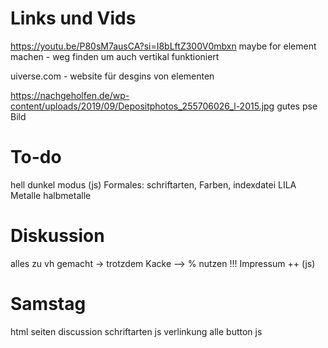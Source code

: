 # Links und Vids

https://youtu.be/P80sM7ausCA?si=I8bLftZ300V0mbxn maybe for element machen - weg finden um auch vertikal funktioniert

uiverse.com - website für desgins von elementen

https://nachgeholfen.de/wp-content/uploads/2019/09/Depositphotos_255706026_l-2015.jpg
gutes pse Bild

# To-do

hell dunkel modus (js)
Formales: schriftarten, Farben, indexdatei
LILA Metalle halbmetalle

# Diskussion

alles zu vh gemacht -> trotzdem Kacke
--> % nutzen !!!
Impressum ++ (js)

# Samstag

html seiten discussion
schriftarten
js verlinkung
alle button js
